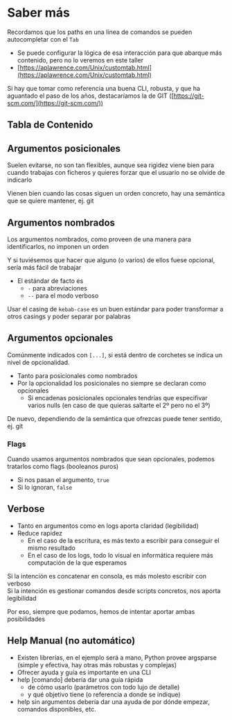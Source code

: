 # Saber más

Recordamos que los paths en una línea de comandos se pueden autocompletar con el `Tab`

- Se puede configurar la lógica de esa interacción para que abarque más contenido, pero no lo veremos en este taller
- [https://aplawrence.com/Unix/customtab.html](https://aplawrence.com/Unix/customtab.html)

Si hay que tomar como referencia una buena CLI, robusta, y que ha aguantado el paso de los años, destacaríamos la de GIT ([https://git-scm.com/](https://git-scm.com/))

## Tabla de Contenido

## Argumentos posicionales

Suelen evitarse, no son tan flexibles, aunque sea rigidez viene bien para cuando trabajas con ficheros y quieres forzar que el usuario no se olvide de indicarlo

Vienen bien cuando las cosas siguen un orden concreto, hay una semántica que se quiere mantener, ej. git

## Argumentos nombrados

Los argumentos nombrados, como proveen de una manera para identificarlos, no imponen un orden

Y si tuviésemos que hacer que alguno (o varios) de ellos fuese opcional, sería más fácil de trabajar

- El estándar de facto es
  - `-` para abreviaciones
  - `--` para el modo verboso

Usar el casing de `kebab-case` es un buen estándar para poder transformar a otros casings y poder separar por palabras

## Argumentos opcionales

Comúnmente indicados con `[...]`, si está dentro de corchetes se indica un nivel de opcionalidad.

- Tanto para posicionales como nombrados
- Por la opcionalidad los posicionales no siempre se declaran como opcionales
  - Si encadenas posicionales opcionales tendrías que especifivar varios nulls (en caso de que quieras saltarte el 2º pero no el 3º)

De nuevo, dependiendo de la semántica que ofrezcas puede tener sentido, ej. git

### Flags

Cuando usamos argumentos nombrados que sean opcionales, podemos tratarlos como flags (booleanos puros)

- Si nos pasan el argumento, `true`
- Si lo ignoran, `false`

## Verbose

- Tanto en argumentos como en logs aporta claridad (legibilidad)
- Reduce rapidez
  - En el caso de la escritura, es más texto a escribir para conseguir el mismo resultado
  - En el caso de los logs, todo lo visual en informática requiere más computación de la que esperamos

Si la intención es concatenar en consola, es más molesto escribir con verboso\
Si la intención es gestionar comandos desde scripts concretos, nos aporta legibilidad

Por eso, siempre que podamos, hemos de intentar aportar ambas posibilidades

## Help Manual (no automático)

- Existen librerías, en el ejemplo será a mano, Python provee argsparse (simple y efectiva, hay otras más robustas y complejas)
- Ofrecer ayuda y guía es importante en una CLI
- help [comando] debería dar una guía rápida
  - de cómo usarlo (parámetros con todo lujo de detalle)
  - y qué objetivo tiene (o referencia a donde se indique)
- help sin argumentos debería dar una ayuda de por dónde empezar, comandos disponibles, etc.
